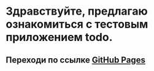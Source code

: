 # Здравствуйте, предлагаю ознакомиться с тестовым приложением todo.

## Переходи по ссылке [GitHub Pages](https://rshuva1ov.github.io/todo-app/)
